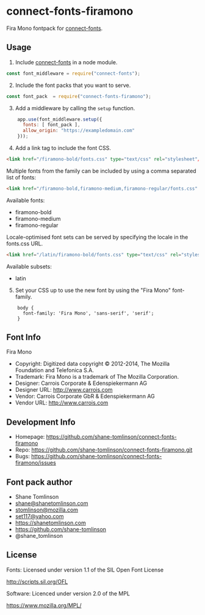 # connect-fonts-firamono

Fira Mono fontpack for [connect-fonts](https://github.com/shane-tomlinson/connect-fonts).

## Usage

1. Include [connect-fonts](https://github.com/shane-tomlinson/connect-fonts) in a node module.
```js
const font_middleware = require("connect-fonts");
```

2. Include the font packs that you want to serve.
```js
const font_pack  = require("connect-fonts-firamono");
```

3. Add a middleware by calling the `setup` function.
```js
    app.use(font_middleware.setup({
      fonts: [ font_pack ],
      allow_origin: "https://exampledomain.com"
    }));
```

4. Add a link tag to include the font CSS.
```html
<link href="/firamono-bold/fonts.css" type="text/css" rel="stylesheet"/ >
```

Multiple fonts from the family can be included by using a comma separated list of fonts:
```html
<link href="/firamono-bold,firamono-medium,firamono-regular/fonts.css" type="text/css" rel="stylesheet"/ >
```

Available fonts:
* firamono-bold
* firamono-medium
* firamono-regular

Locale-optimised font sets can be served by specifying the locale in the fonts.css URL.
```html
<link href="/latin/firamono-bold/fonts.css" type="text/css" rel="stylesheet"/ >
```

Available subsets:
* latin

5. Set your CSS up to use the new font by using the "Fira Mono" font-family.
```
    body {
      font-family: 'Fira Mono', 'sans-serif', 'serif';
    }
```

## Font Info
Fira Mono

* Copyright: Digitized data copyright © 2012-2014, The Mozilla Foundation and Telefonica S.A.
* Trademark: Fira Mono is a trademark of The Mozilla Corporation.
* Designer: Carrois Corporate & Edenspiekermann AG
* Designer URL: http://www.carrois.com 
* Vendor: Carrois Corporate GbR & Edenspiekermann AG
* Vendor URL: http://www.carrois.com

## Development Info
* Homepage: https://github.com/shane-tomlinson/connect-fonts-firamono
* Repo: https://github.com/shane-tomlinson/connect-fonts-firamono.git
* Bugs: https://github.com/shane-tomlinson/connect-fonts-firamono/issues

## Font pack author
* Shane Tomlinson
* shane@shanetomlinson.com
* stomlinson@mozilla.com
* set117@yahoo.com
* https://shanetomlinson.com
* https://github.com/shane-tomlinson
* @shane_tomlinson


## License

Fonts: Licensed under version 1.1 of the SIL Open Font License

  http://scripts.sil.org/OFL

Software: Licenced under version 2.0 of the MPL

  https://www.mozilla.org/MPL/


